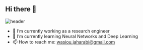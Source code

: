 ## Hi there 👋

![header](https://capsule-render.vercel.app/api?text=Hi%20There&animation=fadeIn)

- 🔭 I’m currently working as a research engineer
- 🌱 I’m currently learning Neural Networks and Deep Learning
- 📫 How to reach me: wasiou.jaharabi@gmail.com
